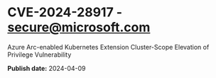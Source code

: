 # CVE-2024-28917 - secure@microsoft.com

Azure Arc-enabled Kubernetes Extension Cluster-Scope Elevation of Privilege Vulnerability

**Publish date:** 2024-04-09
